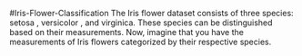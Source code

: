 #Iris-Flower-Classification
The Iris flower dataset consists of three species: setosa , versicolor , and virginica. These species can be distinguished based on their measurements. Now, imagine that you have the measurements of Iris flowers categorized by their respective species.
